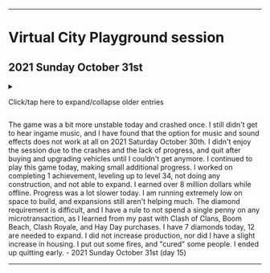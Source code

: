 
***

# Virtual City Playground session

## 2021 Sunday October 31st

<details><summary><p>Click/tap here to expand/collapse older entries</p></summary>

I started playing this game again today when browsing through games last night. I had nostalgia for it from my 2015 sessions, and I plan to continue playing the game until I can recreate progress, and possible then some. - 2021 Sunday October 17th (day 1)

I continued to play this game today, making additional progress. I worked on the pie in the sky achievement, reached level 9, did lots of construction, completed several quests, and did many upgrades. I earned over a million dollars while offline. - 2021 Monday October 18th(day 2)

I continued to play this game today, making additional progress. I worked on completing several achievement, reaching level 11, doing lots of construction, upgrading and routing vehicles, and doing many upgrades. I earned less a million dollars while offline. Progress was OK today, I also re-confirmed that this game works offline. - 2021 Tuesday October 19th (day 3)

I forgot to mention that the game crashed a few times yesterday. It did this today as well. Both times, the in-game music disappeared, and it delayed the start. At least I now have the ingame music in hard copy format.

I continued to play this game today, making additional progress. I worked on completing several achievement, reaching level 17, doing lots of construction, upgrading and routing vehicles, and doing many upgrades. I earned well over a million dollars while offline. Progress was OK today. Today, I expanded my city a few times, built new roads, increased production, increased housing, put out some fires, and "cured" some people. - 2021 Wednesday October 20th (day 4)

The game was less unstable today and only crashed once, but due to this, I got no ingame music. I continued to play this game today, making additional progress. I worked on completing several achievement, reaching level 21, did lots of construction, upgrading and routing vehicles, upgraded all ny garbage trucks and did many upgrades. I earned well over a million dollars while offline. Progress was OK today. Today, I expanded my city a few times, built new roads, increased production, increased housing, put out some fires, and "cured" some people. - 2021 Thursday October 21st (day 5)

The game was a lot less unstable today and did not crash, but I still didn't get to hear ingame music. It had to recover my data for some reason. I continued to play this game today, making additional progress. I worked on completing several achievements, reaching level 22, did lots of construction, upgrading and routing vehicles, upgraded all ny garbage trucks and did many upgrades. I earned well over a million dollars while offline. Progress was OK today. Today, I began remodeling the city with new eco features, upgrading all shipping and dump trucks to max level (3) ran out of space to build (and I don't have enough diamonds to expand further) increased production, increased housing, put out some fires, and "cured" some people. - 2021 Friday October 22nd (day 6)

The game was a lot less unstable today and did not crash, but I still didn't get to hear ingame music. It had to recover my data again for some reason, and it took multiple reloads (3) for the game to work. I continued to play this game today, making additional progress. I worked on completing several achievements, reaching level 24, doing lots of construction, upgrading and routing vehicles, upgraded all my buses and did many upgrades. I earned well over 4 million dollars while offline. Progress was very slow today. I am running extremely low on space to build, and expansions aren't helping much. The diamond requirement is difficult, and I have a rule to not spend a single penny on any microtransaction, as I learned from my past with Clash of Clans, Boom Beach, Clash Royale, and Hay Day purchases. I found out that I should have got the daily reward yesterday, as the diamonds are needed. I increased production, increased housing, put out some fires, and "cured" some people. - 2021 Saturday October 23rd (day 7)

The game was a bit less unstable today and did not crash immediately, but I still didn't get to hear ingame music. It had to recover my data again for some reason. I continued to play this game today, making additional progress. I worked on completing several achievements, reaching level 26, doing very little of construction, and trying to expand. I earned well over 7 million dollars while offline. Progress was very slow today. I am running extremely low on space to build, and expansions aren't helping much. The diamond requirement is difficult, and I have a rule to not spend a single penny on any microtransaction, as I learned from my past with Clash of Clans, Boom Beach, Clash Royale, and Hay Day purchases. I tried watching ads for diamond. I got 1 diamond, then I continued to watch ads. The 16th ad caused the game to crash, and I lost the diamond, and never regained it, as the game constantly crashed upon any attempt. It is frustrating. It is also a bit scummy that their ad system is basically just the videos on their YouTube channel, and not really an ad. I didn't increase production, didn't increase housing, put out some fires, and "cured" some people. - 2021 Sunday October 24th (day 8)

The game was a lot less unstable today and did not crash at all, but I still didn't get to hear ingame music. It had to recover my data again for some reason. I continued to play this game today, making additional progress. I worked on completing several achievements, reaching level 30, doing very little amounts of construction, and trying to expand. I earned less than 7 million dollars while offline. Progress was very slow today. I am running extremely low on space to build, and expansions aren't helping much. The diamond requirement is difficult, and I have a rule to not spend a single penny on any microtransaction, as I learned from my past with Clash of Clans, Boom Beach, Clash Royale, and Hay Day purchases. I got the required diamonds for expansion today from leveling up twice by upgrading the garage, but I will need to wait until tomorrow to have the 250K credits required to expand. I didn't increase production, didn't increase housing, put out some fires, and "cured" some people. - 2021 Monday October 25th (day 9)

The game was a lot more unstable today and crashed several times, but I still didn't get to hear ingame music. I still enjoyed the session a lot, I have been wanting to play since 1 hour after quitting yesterday. It had to recover my data again for some reason. I continued to play this game today, making additional progress. I worked on completing several achievements, not leveling up, doing a lot of construction, expanded once. I earned over 7 million dollars while offline. Progress was a lot better today. I am running extremely low on space to build, and expansions still aren't helping much. The diamond requirement is difficult, and I have a rule to not spend a single penny on any microtransaction, as I learned from my past with Clash of Clans, Boom Beach, Clash Royale, and Hay Day purchases. I didn't expand my garage today. I did increase production, but I didn't increase housing. I put out some fires, and "cured" some people. - 2021 Tuesday October 26th (day 10)

The game was a lot less unstable today and did not crash at all, but I still didn't get to hear ingame music. I still enjoyed the session a lot. I continued to play this game today, making additional progress. I worked on completing several achievements, leveling up to level 32, doing a bit of construction, but not able to expand. I earned over 4 million dollars while offline. Progress was a lot slower today. I am running extremely low on space to build, and expansions still aren't helping much. The diamond requirement is difficult, and I have a rule to not spend a single penny on any microtransaction, as I learned from my past with Clash of Clans, Boom Beach, Clash Royale, and Hay Day purchases. I earned 5 diamonds today, 3 from logging in daily for 5 days, and 2 for leveling up twice. I upgraded my garage to level 18 today. I did increase production, and I did a slight increase in housing. I put out some fires, and "cured" some people. I also produced a lot of materials, hanging around the shopping mall and completing quests. - 2021 Wednesday October 27th (day 11)

The game was a lot more unstable today and crashed very frequently. I still didn't get to hear ingame music. I didn't enjoy the session due to the crashes, and quit early. I continued to play this game today, making small additional progress. I worked on completing a few achievements, not leveling up, not doing any construction, but not able to expand. I earned over 4 million dollars while offline. Progress was a lot slower today. I am running extremely low on space to build, and expansions still aren't helping much. The diamond requirement is difficult, and I have a rule to not spend a single penny on any microtransaction, as I learned from my past with Clash of Clans, Boom Beach, Clash Royale, and Hay Day purchases. I still have 5 diamonds today. 3 from logging in daily for 5 days. I did not upgrade my garage today, and I did not increase production, nor did I have a slight increase in housing. I put out some fires, and "cured" some people. I ended up quitting early. - 2021 Thursday October 28th (day 12)

The game was a bit less unstable today, but it still crashed a couplet time. I still didn't get to hear ingame music. I didn't enjoy the session due to the crashes and the lack of progress, and quit early. I continued to play this game today, making small additional progress. I worked on completing a few achievements, not leveling up, not doing any construction, but not able to expand. I earned over 8 million dollars while offline. Progress was a lot slower today. I am running extremely low on space to build, and expansions still aren't helping much. The diamond requirement is difficult, and I have a rule to not spend a single penny on any microtransaction, as I learned from my past with Clash of Clans, Boom Beach, Clash Royale, and Hay Day purchases. I have 6 diamonds today, 12 are needed to expand. I upgraded my garage to max level (19) and only leveled up once from it. I can no longer receive diamonds from this method. There was a quest today that required upgrading the hospital, but the upgrade is still locked. I did not increase production, nor did I have a slight increase in housing. I put out some fires, and "cured" some people. I ended up quitting early. I tried doing a spin for ads, but of course it failed, and I had to redo all of todays progress, which wasn't that hard, and didn't take very long. - 2021 Friday October 29th (day 13)

The game was a lot less unstable today and did not crash. I still didn't get to hear ingame music, and I have found that the option for music and sound effects does not work at all. I didn't enjoy the session due to the crashes and the lack of progress, and quit after buying and upgrading 30 vehicles. I continued to play this game today, making small additional progress. I worked on completing a few achievements, not leveling up, not doing any construction, and not able to expand. I earned over 8 million dollars while offline. Progress was a lot slower today. I am running extremely low on space to build, and expansions still aren't helping much. The diamond requirement is difficult, and I have a rule to not spend a single penny on any microtransaction, as I learned from my past with Clash of Clans, Boom Beach, Clash Royale, and Hay Day purchases. I have 6 diamonds today, 12 are needed to expand. I did not increase production, nor did I have a slight increase in housing. I put out some fires, and "cured" some people. I ended up quitting early. - 2021 Saturday October 30th (day 14)

</details>

The game was a bit more unstable today and crashed once. I still didn't get to hear ingame music, and I have found that the option for music and sound effects does not work at all on 2021 Saturday October 30th. I didn't enjoy the session due to the crashes and the lack of progress, and quit after buying and upgrading vehicles until I couldn't get anymore. I continued to play this game today, making small additional progress. I worked on completing 1 achievement, leveling up to level 34, not doing any construction, and not able to expand. I earned over 8 million dollars while offline. Progress was a lot slower today. I am running extremely low on space to build, and expansions still aren't helping much. The diamond requirement is difficult, and I have a rule to not spend a single penny on any microtransaction, as I learned from my past with Clash of Clans, Boom Beach, Clash Royale, and Hay Day purchases. I have 7 diamonds today, 12 are needed to expand. I did not increase production, nor did I have a slight increase in housing. I put out some fires, and "cured" some people. I ended up quitting early. - 2021 Sunday October 31st (day 15)

***
